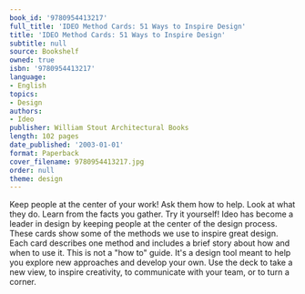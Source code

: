 ```yaml
---
book_id: '9780954413217'
full_title: 'IDEO Method Cards: 51 Ways to Inspire Design'
title: 'IDEO Method Cards: 51 Ways to Inspire Design'
subtitle: null
source: Bookshelf
owned: true
isbn: '9780954413217'
language:
- English
topics:
- Design
authors:
- Ideo
publisher: William Stout Architectural Books
length: 102 pages
date_published: '2003-01-01'
format: Paperback
cover_filename: 9780954413217.jpg
order: null
theme: design
---
```

Keep people at the center of your work! Ask them how to help. Look at what they do. Learn from the facts you gather. Try it yourself! Ideo has become a leader in design by keeping people at the center of the design process. These cards show some of the methods we use to inspire great design. Each card describes one method and includes a brief story about how and when to use it. This is not a "how to" guide. It's a design tool meant to help you explore new approaches and develop your own. Use the deck to take a new view, to inspire creativity, to communicate with your team, or to turn a corner.

